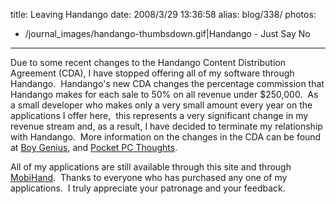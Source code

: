 title: Leaving Handango
date: 2008/3/29 13:36:58
alias: blog/338/
photos:
- /journal_images/handango-thumbsdown.gif|Handango - Just Say No
---
Due to some recent changes to the Handango Content Distribution Agreement (CDA), I have stopped offering all of my software through Handango.  Handango's new CDA changes the percentage commission that Handango makes for each sale to 50% on all revenue under $250,000.  As a small developer who makes only a very small amount every year on the applications I offer here,  this represents a very significant change in my revenue stream and, as a result, I have decided to terminate my relationship with Handango.  More information on the changes in the CDA can be found at [Boy Genius](http://www.boygeniusreport.com/2008/02/16/handango-revises-cda-says-screw-you-to-developers/), and [Pocket PC Thoughts](http://www.pocketpcthoughts.com/news/show/88336/viva-la-resistance-software-developers-leaving-handango.html).

All of my applications are still available through this site and through [MobiHand](http://www.mobihand.com).  Thanks to everyone who has purchased any one of my applications.  I truly appreciate your patronage and your feedback.